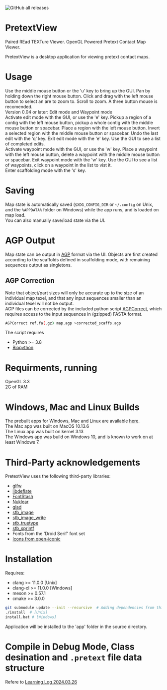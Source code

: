 ![GitHub all releases](https://img.shields.io/github/downloads/wtsi-hpag/PretextView/total?style=plastic)
# PretextView
Paired REad TEXTure Viewer. OpenGL Powered Pretext Contact Map Viewer.<br/>

PretextView is a desktop application for viewing pretext contact maps.<br/>

# Usage
Use the middle mouse button or the 'u' key to bring up the GUI. Pan by holding down the right mouse button. Click and drag with the left mouse button to select an are to zoom to. Scroll to zoom. A three button mouse is recomended.<br/>
Version 0.04 or later: Edit mode and Waypoint mode<br/>
Activate edit mode with the GUI, or use the 'e' key. Pickup a region of a contig with the left mouse button, pickup a whole contig with the middle mouse button or spacebar. Place a region with the left mouse button. Invert a selected region with the middle mouse button or spacebar. Undo the last edit with the 'q' key. Exit edit mode with the 'e' key. Use the GUI to see a list of completed edits.<br/>
Activate waypoint mode with the GUI, or use the 'w' key. Place a waypoint with the left mouse button, delete a waypoint with the middle mouse button or spacebar. Exit waypoint mode with the 'w' key. Use the GUI to see a list of waypoints, click on a waypoint in the list to vist it.<br/>
Enter scaffolding mode with the 's' key.

# Saving
Map state is automatically saved (`$XDG_CONFIG_DIR` or `~/.config` on Unix, and the `%APPDATA%` folder on Windows) while the app runs, and is loaded on map load.<br/>
You can also manually save/load state via the UI.

# AGP Output
Map state can be output in [AGP](https://www.ncbi.nlm.nih.gov/assembly/agp/AGP_Specification/) format via the UI. Objects are first created according to the scaffolds defined in scaffolding mode, with remaining sequences output as singletons.<br/>
## AGP Correction
Note that object/part sizes will only be accurate up to the size of an individual map texel, and that any input sequences smaller than an individual texel will not be output.<br/>
AGP files can be corrected by the included python script [AGPCorrect](https://github.com/wtsi-hpag/PretextView/blob/master/AGPCorrect), which requires access to the input sequences in (gzipped) FASTA format.
```bash
AGPCorrect ref.fa(.gz) map.agp >corrected_scaffs.agp
```
The script requires
* Python >= 3.8
* [Biopython](https://biopython.org/)

# Requirments, running
OpenGL 3.3<br/>
2G of RAM<br/>

# Windows, Mac and Linux Builds
The prebuilt apps for Windows, Mac and Linux are available [here](https://github.com/wtsi-hpag/PretextView/releases).<br/>
The Mac app was built on MacOS 10.13.6<br/>
The Linux app was built on kernel 3.13<br/>
The Windows app was build on Windows 10, and is known to work on at least Windows 7.

# Third-Party acknowledgements
PretextView uses the following third-party libraries:
* [glfw](https://github.com/glfw/glfw)
* [libdeflate](https://github.com/ebiggers/libdeflate)
* [FontStash](https://github.com/memononen/fontstash)
* [Nuklear](https://github.com/vurtun/nuklear)
* [glad](https://github.com/Dav1dde/glad)
* [stb_image](https://github.com/nothings/stb/blob/master/stb_image.h)
* [stb_image_write](https://github.com/nothings/stb/blob/master/stb_image_write.h)
* [stb_truetype](https://github.com/nothings/stb/blob/master/stb_truetype.h)
* [stb_sprintf](https://github.com/nothings/stb/blob/master/stb_sprintf.h)
* Fonts from the 'Droid Serif' font set
* [Icons from open-iconic](https://github.com/iconic/open-iconic)

# Installation
Requires:
* clang >= 11.0.0 [Unix]
* clang-cl >= 11.0.0 [Windows]
* meson >= 0.57.1
* cmake >= 3.0.0

```bash
git submodule update --init --recursive  # Adding dependencies from third-party libraries
./install  # [Unix]
install.bat # [Windows]
```
Application will be installed to the 'app' folder in the source directory.


# Compile in Debug Mode, Class desination and `.pretext` file data structure 

Refere to [Learning Log 2024.03.26](https://github.com/sanger-tol/auto-curation/blob/main/log/3.27.2024/log.md)
